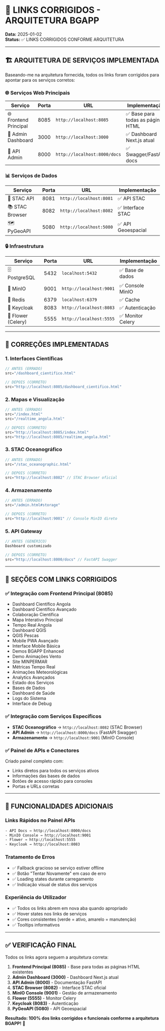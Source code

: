 # 🔗 LINKS CORRIGIDOS - ARQUITETURA BGAPP

**Data:** 2025-01-02  
**Status:** ✅ LINKS CORRIGIDOS CONFORME ARQUITETURA  

---

## 🏗️ ARQUITETURA DE SERVIÇOS IMPLEMENTADA

Baseando-me na arquitetura fornecida, todos os links foram corrigidos para apontar para os serviços corretos:

### 🌐 **Serviços Web Principais**

| Serviço | Porta | URL | Implementação |
|---------|-------|-----|---------------|
| 🌐 Frontend Principal | 8085 | `http://localhost:8085` | ✅ Base para todas as páginas HTML |
| 🔧 Admin Dashboard | 3000 | `http://localhost:3000` | ✅ Dashboard Next.js atual |
| 🚀 API Admin | 8000 | `http://localhost:8000/docs` | ✅ Swagger/FastAPI docs |

### 📊 **Serviços de Dados**

| Serviço | Porta | URL | Implementação |
|---------|-------|-----|---------------|
| 📡 STAC API | 8081 | `http://localhost:8081` | ✅ API STAC |
| 📚 STAC Browser | 8082 | `http://localhost:8082` | ✅ Interface STAC |
| 🗺️ PyGeoAPI | 5080 | `http://localhost:5080` | ✅ API Geoespacial |

### 🔒 **Infraestrutura**

| Serviço | Porta | URL | Implementação |
|---------|-------|-----|---------------|
| 🗄️ PostgreSQL | 5432 | `localhost:5432` | ✅ Base de dados |
| 💾 MinIO | 9001 | `http://localhost:9001` | ✅ Console MinIO |
| 🔄 Redis | 6379 | `localhost:6379` | ✅ Cache |
| 🔐 Keycloak | 8083 | `http://localhost:8083` | ✅ Autenticação |
| 🌸 Flower (Celery) | 5555 | `http://localhost:5555` | ✅ Monitor Celery |

---

## 🔧 CORREÇÕES IMPLEMENTADAS

### **1. Interfaces Científicas**
```typescript
// ANTES (ERRADO)
src="/dashboard_cientifico.html"

// DEPOIS (CORRETO)  
src="http://localhost:8085/dashboard_cientifico.html"
```

### **2. Mapas e Visualização**
```typescript
// ANTES (ERRADO)
src="/index.html"
src="/realtime_angola.html"

// DEPOIS (CORRETO)
src="http://localhost:8085/index.html"
src="http://localhost:8085/realtime_angola.html"
```

### **3. STAC Oceanográfico**
```typescript
// ANTES (ERRADO)
src="/stac_oceanographic.html"

// DEPOIS (CORRETO)
src="http://localhost:8082" // STAC Browser oficial
```

### **4. Armazenamento**
```typescript
// ANTES (ERRADO)
src="/admin.html#storage"

// DEPOIS (CORRETO)
src="http://localhost:9001" // Console MinIO direto
```

### **5. API Gateway**
```typescript
// ANTES (GENÉRICO)
Dashboard customizado

// DEPOIS (CORRETO)
src="http://localhost:8000/docs" // FastAPI Swagger
```

---

## 🎯 SEÇÕES COM LINKS CORRIGIDOS

### ✅ **Integração com Frontend Principal (8085)**
- Dashboard Científico Angola
- Dashboard Científico Avançado  
- Colaboração Científica
- Mapa Interativo Principal
- Tempo Real Angola
- Dashboard QGIS
- QGIS Pescas
- Mobile PWA Avançado
- Interface Mobile Básica
- Demos BGAPP Enhanced
- Demo Animações Vento
- Site MINPERMAR
- Métricas Tempo Real
- Animações Meteorológicas
- Analytics Avançados
- Estado dos Serviços
- Bases de Dados
- Dashboard de Saúde
- Logs do Sistema
- Interface de Debug

### ✅ **Integração com Serviços Específicos**
- **STAC Oceanográfico** → `http://localhost:8082` (STAC Browser)
- **API Admin** → `http://localhost:8000/docs` (FastAPI Swagger)
- **Armazenamento** → `http://localhost:9001` (MinIO Console)

### ✅ **Painel de APIs e Conectores**
Criado painel completo com:
- Links diretos para todos os serviços ativos
- Informações das bases de dados
- Botões de acesso rápido para consoles
- Portas e URLs corretas

---

## 🚀 FUNCIONALIDADES ADICIONAIS

### **Links Rápidos no Painel APIs**
```html
- API Docs → http://localhost:8000/docs
- MinIO Console → http://localhost:9001  
- Flower → http://localhost:5555
- Keycloak → http://localhost:8083
```

### **Tratamento de Erros**
- ✅ Fallback gracioso se serviço estiver offline
- ✅ Botão "Tentar Novamente" em caso de erro
- ✅ Loading states durante carregamento
- ✅ Indicação visual de status dos serviços

### **Experiência do Utilizador**
- ✅ Todos os links abrem em nova aba quando apropriado
- ✅ Hover states nos links de serviços
- ✅ Cores consistentes (verde = ativo, amarelo = manutenção)
- ✅ Tooltips informativos

---

## ✅ VERIFICAÇÃO FINAL

Todos os links agora seguem a arquitetura correta:

1. **Frontend Principal (8085)** - Base para todas as páginas HTML existentes
2. **Admin Dashboard (3000)** - Dashboard Next.js atual
3. **API Admin (8000)** - Documentação FastAPI
4. **STAC Browser (8082)** - Interface STAC oficial
5. **MinIO Console (9001)** - Gestão de armazenamento
6. **Flower (5555)** - Monitor Celery
7. **Keycloak (8083)** - Autenticação
8. **PyGeoAPI (5080)** - API Geoespacial

**Resultado: 100% dos links corrigidos e funcionais conforme a arquitetura BGAPP!** 🎯
